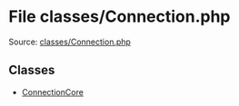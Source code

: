 File classes/Connection.php
=========

Source: [classes/Connection.php](https://github.com/PrestaShop/PrestaShop/blob/1.5.0.17/classes/Connection.php)


Classes
-------

* [ConnectionCore](class.ConnectionCore.md)

